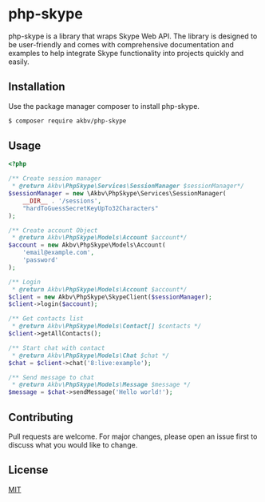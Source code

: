 # php-skype

php-skype is a library that wraps Skype Web API. The library is designed to be user-friendly and comes with comprehensive documentation and examples to help integrate Skype functionality into projects quickly and easily.

## Installation

Use the package manager composer to install php-skype.

```bash
$ composer require akbv/php-skype
```


## Usage
```PHP
<?php

/** Create session manager
 * @return Akbv\PhpSkype\Services\SessionManager $sessionManager*/
$sessionManager = new \Akbv\PhpSkype\Services\SessionManager(
    __DIR__ . '/sessions',
    "hardToGuessSecretKeyUpTo32Characters"
);

/** Create account Object
 * @return Akbv\PhpSkype\Models\Account $account*/
$account = new Akbv\PhpSkype\Models\Account(
    'email@example.com',
    'password'
);

/** Login
 * @return Akbv\PhpSkype\Models\Account $account*/
$client = new Akbv\PhpSkype\SkypeClient($sessionManager);
$client->login($account);

/** Get contacts list
 * @return Akbv\PhpSkype\Models\Contact[] $contacts */
$client->getAllContacts();

/** Start chat with contact
 * @return Akbv\PhpSkype\Models\Chat $chat */
$chat = $client->chat('8:live:example');

/** Send message to chat
 * @return Akbv\PhpSkype\Models\Message $message */
$message = $chat->sendMessage('Hello world!'); 

```
## Contributing

Pull requests are welcome. For major changes, please open an issue first
to discuss what you would like to change.

## License

[MIT](https://choosealicense.com/licenses/mit/)